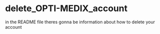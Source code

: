 # delete_OPTI-MEDIX_account
in the README file theres gonna be information about how to delete your account
